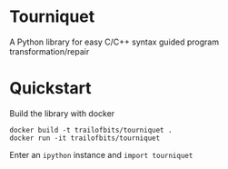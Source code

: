 # Tourniquet
A Python library for easy C/C++ syntax guided program transformation/repair

# Quickstart 

Build the library with docker
```
docker build -t trailofbits/tourniquet .
docker run -it trailofbits/tourniquet  
```

Enter an `ipython` instance and `import tourniquet` 
